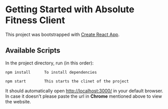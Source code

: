 # Getting Started with Absolute Fitness Client

This project was bootstrapped with [Create React App](https://github.com/facebook/create-react-app).

## Available Scripts

In the project directory, run (in this order):

```
npm install      To install dependencies
```


```
npm start        This starts the clinet of the project
```

It should automatically open [http://localhost:3000/](http://localhost:3000) in your default browser.\
In case it doesn't please paste the url in __Chrome__ mentioned above to view the website.


